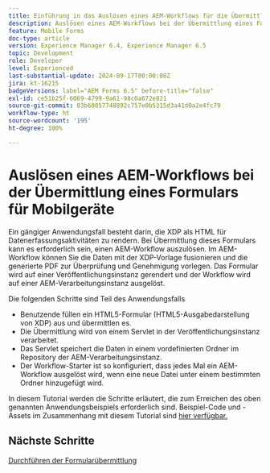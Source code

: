 ```yaml
---
title: Einführung in das Auslösen eines AEM-Workflows für die Übermittlung von HTML5-Formularen
description: Auslösen eines AEM-Workflows bei der Übermittlung eines Formulars für Mobilgeräte
feature: Mobile Forms
doc-type: article
version: Experience Manager 6.4, Experience Manager 6.5
topic: Development
role: Developer
level: Experienced
last-substantial-update: 2024-09-17T00:00:00Z
jira: kt-16215
badgeVersions: label="AEM Forms 6.5" before-title="false"
exl-id: ce51b25f-6069-4799-9a61-98c0a672e821
source-git-commit: 03b68057748892c757e0b5315d3a41d0a2e4fc79
workflow-type: ht
source-wordcount: '195'
ht-degree: 100%

---
```


# Auslösen eines AEM-Workflows bei der Übermittlung eines Formulars für Mobilgeräte

Ein gängiger Anwendungsfall besteht darin, die XDP als HTML für Datenerfassungsaktivitäten zu rendern. Bei Übermittlung dieses Formulars kann es erforderlich sein, einen AEM-Workflow auszulösen. Im AEM-Workflow können Sie die Daten mit der XDP-Vorlage fusionieren und die generierte PDF zur Überprüfung und Genehmigung vorlegen. Das Formular wird auf einer Veröffentlichungsinstanz gerendert und der Workflow wird auf einer AEM-Verarbeitungsinstanz ausgelöst.

Die folgenden Schritte sind Teil des Anwendungsfalls

* Benutzende füllen ein HTML5-Formular (HTML5-Ausgabedarstellung von XDP) aus und übermittlen es.
* Die Übermittlung wird von einem Servlet in der Veröffentlichungsinstanz verarbeitet.
* Das Servlet speichert die Daten in einem vordefinierten Ordner im Repository der AEM-Verarbeitungsinstanz.
* Der Workflow-Starter ist so konfiguriert, dass jedes Mal ein AEM-Workflow ausgelöst wird, wenn eine neue Datei unter einem bestimmten Ordner hinzugefügt wird.

In diesem Tutorial werden die Schritte erläutert, die zum Erreichen des oben genannten Anwendungsbeispiels erforderlich sind. Beispiel-Code und -Assets im Zusammenhang mit diesem Tutorial sind [hier verfügbar.](./deploy-assets.md)


## Nächste Schritte

[Durchführen der Formularübermittlung](./handle-form-submission.md)
